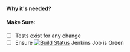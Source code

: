 #### Why it's needed?

#### Make Sure:

- [ ] Tests exist for any change
- [ ] Ensure [![Build Status](https://primer.builds.tools.expedia.com/job/opxhub-ui-all/lastBuild//buildStatus)](https://primer.builds.tools.expedia.com/job/opxhub-ui-all/) Jenkins Job is Green

